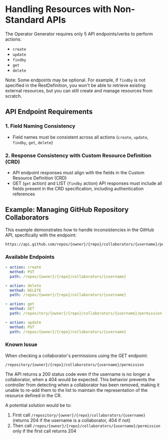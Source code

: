 # Handling Resources with Non-Standard APIs

The Operator Generator requires only 5 API endpoints/verbs to perform actions:
- `create`
- `update`
- `findby`
- `get`
- `delete`

Note: Some endpoints may be optional. For example, if `findby` is not specified in the RestDefinition, you won't be able to retrieve existing external resources, but you can still create and manage resources from scratch.

## API Endpoint Requirements

### 1. Field Naming Consistency
- Field names must be consistent across all actions (`create`, `update`, `findby`, `get`, `delete`)

### 2. Response Consistency with Custom Resource Definition (CRD)
- API endpoint responses must align with the fields in the Custom Resource Definition (CRD)
- GET (`get` action) and LIST (`findby` action) API responses must include all fields present in the CRD specification, including authentication references

## Example: Managing GitHub Repository Collaborators

This example demonstrates how to handle inconsistencies in the GitHub API, specifically with the endpoint:
```
https://api.github.com/repos/{owner}/{repo}/collaborators/{username}/permission
```

### Available Endpoints
```yaml
- action: create
  method: PUT
  path: /repos/{owner}/{repo}/collaborators/{username}

- action: delete
  method: DELETE
  path: /repos/{owner}/{repo}/collaborators/{username}

- action: get
  method: GET
  path: /repository/{owner}/{repo}/collaborators/{username}/permission

- action: update
  method: PUT
  path: /repos/{owner}/{repo}/collaborators/{username}
```

### Known Issue
When checking a collaborator's permissions using the GET endpoint:
```
/repository/{owner}/{repo}/collaborators/{username}/permission
```

The API returns a 200 status code even if the username is no longer a collaborator, when a 404 would be expected. This behavior prevents the controller from detecting when a collaborator has been removed, making it unable to re-add them to the list to maintain the representation of the resource defined in the CR.

A potential solution would be to:
1. First call `/repository/{owner}/{repo}/collaborators/{username}` (returns 204 if the username is a collaborator, 404 if not)
2. Then call `/repos/{owner}/{repo}/collaborators/{username}/permission` only if the first call returns 204